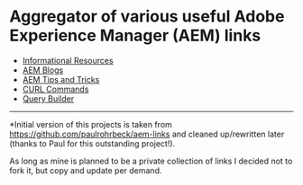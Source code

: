 Aggregator of various useful Adobe Experience Manager (AEM) links
=========

* [Informational Resources](aem-links.md)
* [AEM Blogs](aem-blogs.md)
* [AEM Tips and Tricks](aem-cheatsheet.md)
* [CURL Commands](curl-cheatsheet.md)
* [Query Builder](querybuilder-cheatsheet.md)

----------

*Initial version of this projects is taken from https://github.com/paulrohrbeck/aem-links and cleaned up/rewritten later (thanks to Paul for this outstanding project!). 

As long as mine is planned to be a private collection of links I decided not to fork it, but copy and update per demand.